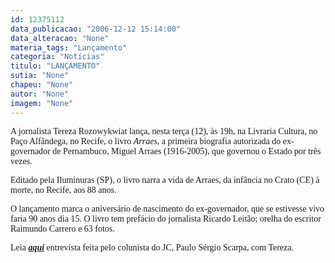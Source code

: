 ```yaml
---
id: 12375112
data_publicacao: "2006-12-12 15:14:00"
data_alteracao: "None"
materia_tags: "Lançamento"
categoria: "Notícias"
titulo: "LANÇAMENTO"
sutia: "None"
chapeu: "None"
autor: "None"
imagem: "None"
---
```

<p><P><FONT face=Verdana>A jornalista Tereza Rozowykwiat lança, nesta terça (12), às 19h, na Livraria Cultura, no Paço Alfândega, no Recife, o livro <EM>Arraes</EM>, a primeira biografia autorizada do ex-governador de Pernambuco, Miguel Arraes (1916-2005), que governou o Estado por três vezes. </FONT></P></p>
<p><P><FONT face=Verdana>Editado pela Iluminuras (SP), o livro narra a vida de Arraes, da infância no Crato (CE) à morte, no Recife, aos 88 anos. </FONT></P></p>
<p><P><FONT face=Verdana>O lançamento marca o aniversário de nascimento do ex-governador, que se estivesse vivo faria 90 anos dia 15. O livro tem prefácio do jornalista Ricardo Leitão; orelha do escritor Raimundo Carrero e 63 fotos.</FONT></P></p>
<p><P><FONT face=Verdana>Leia </FONT><A href=\"https://jc3.uol.com.br/2006/12/07/not_126116.php\" target=_blank><STRONG><EM><FONT face=Verdana>aqui</FONT></EM></STRONG></A><FONT face=Verdana> entrevista feita pelo colunista do JC, Paulo Sérgio Scarpa, com Tereza.&nbsp;</FONT></P> </p>
